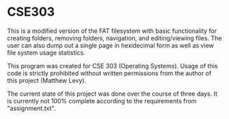 # CSE303

This is a modified version of the FAT filesystem with basic functionality for creating folders, removing folders, navigation, and editing/viewing files.
The user can also dump out a single page in hexidecimal form as well as view file system usage statistics.

This program was created for CSE 303 (Operating Systems). Usage of this code is strictly prohibited without written permissions from the author of this project (Matthew Levy).

The current state of this project was done over the course of three days.  It is currently not 100% complete according to the requirements from "assignment.txt".
